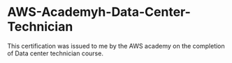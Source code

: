 # AWS-Academyh-Data-Center-Technician
This certification was issued to me by the AWS academy on the completion of Data center technician course.
